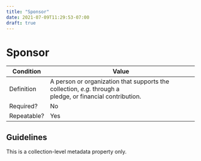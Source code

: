 ```yaml
---
title: "Sponsor"
date: 2021-07-09T11:29:53-07:00
draft: true
---
```


# Sponsor

| Condition  | Value |
|-------------|---------------------------|
| Definition  |    A person or organization that supports the collection, *e.g.* through a<br>pledge, or financial contribution. |
| Required?   | No                       |
| Repeatable? | Yes                        |

## Guidelines

This is a collection-level metadata property only.
